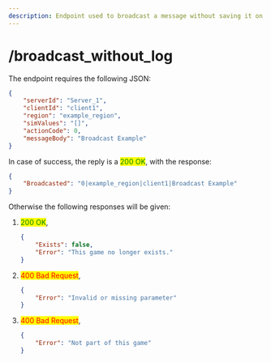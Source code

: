 ```yaml
---
description: Endpoint used to broadcast a message without saving it on the log table
---
```


# /broadcast\_without\_log

The endpoint requires the following JSON:

```json
{
    "serverId": "Server_1",
    "clientId": "client1",
    "region": "example_region",
    "simValues": "[]",
    "actionCode": 0,
    "messageBody": "Broadcast Example"
}
```

In case of success, the reply is a <mark style="color:green;">200 OK</mark>, with the response:

```json
{
    "Broadcasted": "0|example_region|client1|Broadcast Example"
}
```

Otherwise the following responses will be given:

1.  <mark style="color:green;">200 OK</mark>,

    ```json
    {
        "Exists": false,
        "Error": "This game no longer exists."
    }
    ```
2.  <mark style="color:red;">400 Bad Request</mark>,

    ```json
    {
        "Error": "Invalid or missing parameter"
    }
    ```
3.  <mark style="color:red;">400 Bad Request</mark>,

    ```json
    {
        "Error": "Not part of this game"
    }
    ```
